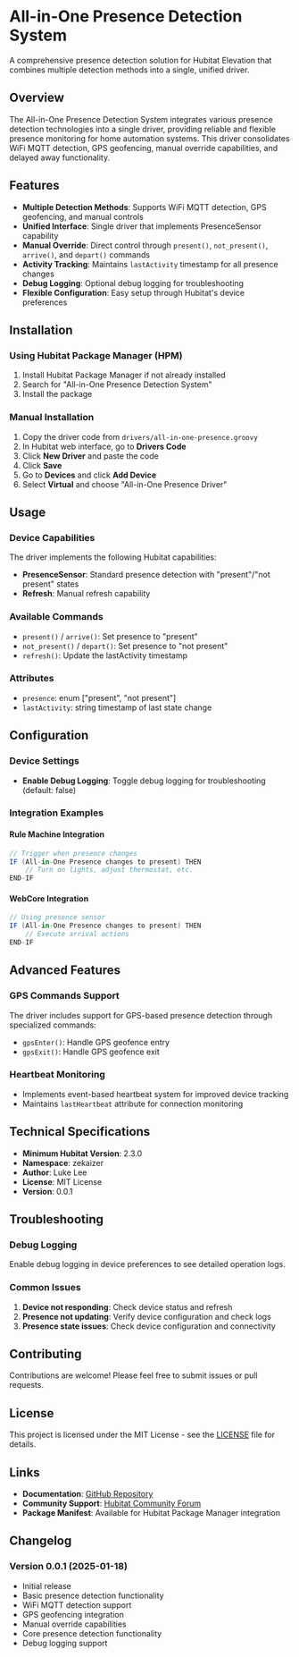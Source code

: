 # All-in-One Presence Detection System

A comprehensive presence detection solution for Hubitat Elevation that combines multiple detection methods into a single, unified driver.

## Overview

The All-in-One Presence Detection System integrates various presence detection technologies into a single driver, providing reliable and flexible presence monitoring for home automation systems. This driver consolidates WiFi MQTT detection, GPS geofencing, manual override capabilities, and delayed away functionality.

## Features

- **Multiple Detection Methods**: Supports WiFi MQTT detection, GPS geofencing, and manual controls
- **Unified Interface**: Single driver that implements PresenceSensor capability
- **Manual Override**: Direct control through `present()`, `not_present()`, `arrive()`, and `depart()` commands
- **Activity Tracking**: Maintains `lastActivity` timestamp for all presence changes
- **Debug Logging**: Optional debug logging for troubleshooting
- **Flexible Configuration**: Easy setup through Hubitat's device preferences

## Installation

### Using Hubitat Package Manager (HPM)

1. Install Hubitat Package Manager if not already installed
2. Search for "All-in-One Presence Detection System"
3. Install the package

### Manual Installation

1. Copy the driver code from `drivers/all-in-one-presence.groovy`
2. In Hubitat web interface, go to **Drivers Code**
3. Click **New Driver** and paste the code
4. Click **Save**
5. Go to **Devices** and click **Add Device**
6. Select **Virtual** and choose "All-in-One Presence Driver"

## Usage

### Device Capabilities

The driver implements the following Hubitat capabilities:

- **PresenceSensor**: Standard presence detection with "present"/"not present" states
- **Refresh**: Manual refresh capability

### Available Commands

- `present()` / `arrive()`: Set presence to "present"
- `not_present()` / `depart()`: Set presence to "not present"
- `refresh()`: Update the lastActivity timestamp

### Attributes

- `presence`: enum ["present", "not present"]
- `lastActivity`: string timestamp of last state change

## Configuration

### Device Settings

- **Enable Debug Logging**: Toggle debug logging for troubleshooting (default: false)

### Integration Examples

#### Rule Machine Integration
```groovy
// Trigger when presence changes
IF (All-in-One Presence changes to present) THEN
    // Turn on lights, adjust thermostat, etc.
END-IF
```

#### WebCore Integration
```groovy
// Using presence sensor
IF (All-in-One Presence changes to present) THEN
    // Execute arrival actions
END-IF
```

## Advanced Features

### GPS Commands Support
The driver includes support for GPS-based presence detection through specialized commands:
- `gpsEnter()`: Handle GPS geofence entry
- `gpsExit()`: Handle GPS geofence exit

### Heartbeat Monitoring
- Implements event-based heartbeat system for improved device tracking
- Maintains `lastHeartbeat` attribute for connection monitoring

## Technical Specifications

- **Minimum Hubitat Version**: 2.3.0
- **Namespace**: zekaizer
- **Author**: Luke Lee
- **License**: MIT License
- **Version**: 0.0.1

## Troubleshooting

### Debug Logging
Enable debug logging in device preferences to see detailed operation logs.

### Common Issues

1. **Device not responding**: Check device status and refresh
2. **Presence not updating**: Verify device configuration and check logs
3. **Presence state issues**: Check device configuration and connectivity

## Contributing

Contributions are welcome! Please feel free to submit issues or pull requests.

## License

This project is licensed under the MIT License - see the [LICENSE](LICENSE) file for details.

## Links

- **Documentation**: [GitHub Repository](https://github.com/zekaizer/hubitat-presense)
- **Community Support**: [Hubitat Community Forum](https://community.hubitat.com/t/all-in-one-presence-detection-system/)
- **Package Manifest**: Available for Hubitat Package Manager integration

## Changelog

### Version 0.0.1 (2025-01-18)
- Initial release
- Basic presence detection functionality
- WiFi MQTT detection support
- GPS geofencing integration
- Manual override capabilities
- Core presence detection functionality
- Debug logging support